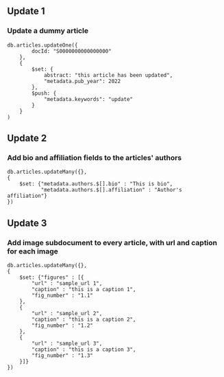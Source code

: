 ## Update 1
### Update a dummy article
```
db.articles.updateOne({
        docId: "S0000000000000000"
    },
    {
        $set: {
            abstract: "this article has been updated",
            "metadata.pub_year": 2022
        },
        $push: {
            "metadata.keywords": "update"
        }
    }
)
```

## Update 2
### Add bio and affiliation fields to the articles' authors
```
db.articles.updateMany({},
{
    $set: {"metadata.authors.$[].bio" : "This is bio",
           "metadata.authors.$[].affiliation" : "Author's affiliation"}
})
```

## Update 3
### Add image subdocument to every article, with url and caption for each image
```
db.articles.updateMany({},
{
    $set: {"figures" : [{
        "url" : "sample_url 1",
        "caption" : "this is a caption 1",
        "fig_number" : "1.1"
    },
    {
        "url" : "sample_url 2",
        "caption" : "this is a caption 2",
        "fig_number" : "1.2"
    },
    {
        "url" : "sample_url 3",
        "caption" : "this is a caption 3",
        "fig_number" : "1.3"
    }]}
})
```
